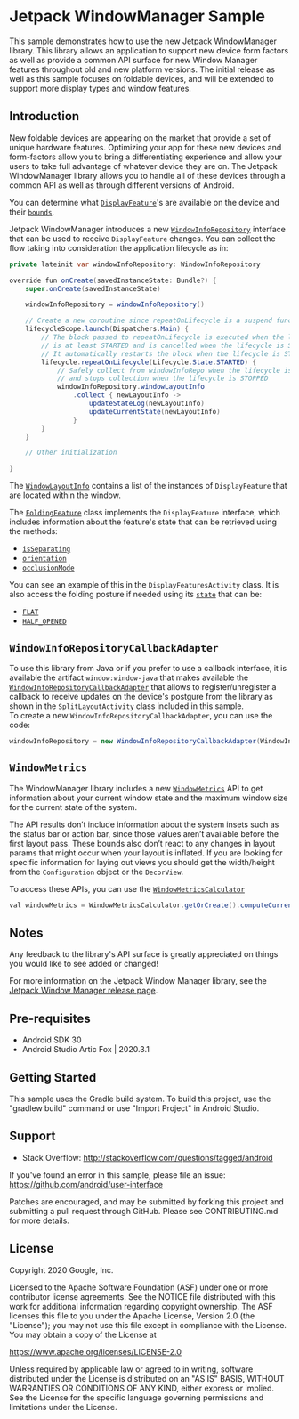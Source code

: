 
Jetpack WindowManager Sample
===================================

This sample demonstrates how to use the new Jetpack WindowManager library.
This library allows an application to support new device form factors as well as
provide a common API surface for new Window Manager features throughout old and
new platform versions. The initial release as well as this sample focuses on
foldable devices, and will be extended to support more display types and window
features.

Introduction
------------

New foldable devices are appearing on the market that provide a set of unique
hardware features. Optimizing your app for these new devices and form-factors
allow you to bring a differentiating experience and allow your users to take
full advantage of whatever device they are on. The Jetpack WindowManager
library allows you to handle all of these devices through a common API as well
as through different versions of Android.

You can determine what [`DisplayFeature`][0]'s are available on the device
and their [`bounds`][1].

Jetpack WindowManager introduces a new [`WindowInfoRepository`][2] interface
that can be used to receive `DisplayFeature` changes. You can collect the flow
taking into consideration the application lifecycle as in:

``` java
private lateinit var windowInfoRepository: WindowInfoRepository

override fun onCreate(savedInstanceState: Bundle?) {
    super.onCreate(savedInstanceState)

    windowInfoRepository = windowInfoRepository()

    // Create a new coroutine since repeatOnLifecycle is a suspend function
    lifecycleScope.launch(Dispatchers.Main) {
        // The block passed to repeatOnLifecycle is executed when the lifecycle
        // is at least STARTED and is cancelled when the lifecycle is STOPPED.
        // It automatically restarts the block when the lifecycle is STARTED again.
        lifecycle.repeatOnLifecycle(Lifecycle.State.STARTED) {
            // Safely collect from windowInfoRepo when the lifecycle is STARTED
            // and stops collection when the lifecycle is STOPPED
            windowInfoRepository.windowLayoutInfo
                .collect { newLayoutInfo ->
                    updateStateLog(newLayoutInfo)
                    updateCurrentState(newLayoutInfo)
                }
        }
    }

    // Other initialization

}
```

The [`WindowLayoutInfo`][3] contains a list of the instances of
`DisplayFeature` that are located within the window.

The [`FoldingFeature`][4] class implements the `DisplayFeature` interface,
which includes information about the feature's state that can be retrieved
using the methods:

  * [`isSeparating`][20]
  * [`orientation`][21]
  * [`occlusionMode`][22]

You can see an example of this in the `DisplayFeaturesActivity` class.
It is also access the folding posture if needed using its [`state`][23] that
can be:

  * [`FLAT`][24]
  * [`HALF_OPENED`][25]


[0]: https://developer.android.com/reference/androidx/window/layout/DisplayFeature
[1]: https://developer.android.com/reference/androidx/window/layout/DisplayFeature#bounds()
[2]: https://developer.android.com/reference/androidx/window/layout/WindowInfoRepository
[3]: https://developer.android.com/reference/androidx/window/layout/WindowLayoutInfo
[4]: https://developer.android.com/reference/androidx/window/layout/FoldingFeature

[20]: https://developer.android.com/reference/androidx/window/layout/FoldingFeature#isSeparating()
[21]: https://developer.android.com/reference/androidx/window/layout/FoldingFeature#orientation()
[22]: https://developer.android.com/reference/androidx/window/layout/FoldingFeature#occlusionMode()
[23]: https://developer.android.com/reference/androidx/window/layout/FoldingFeature#state()
[24]: https://developer.android.com/reference/androidx/window/layout/FoldingFeature.Companion#FLAT()
[25]: https://developer.android.com/reference/androidx/window/layout/FoldingFeature.State.Companion#HALF_OPENED()

`WindowInfoRepositoryCallbackAdapter`
-------------------------------------

To use this library from Java or if you prefer to use a callback interface, it
is available the artifact `window:window-java` that makes available the 
[`WindowInfoRepositoryCallbackAdapter`][30] that allows to
register/unregister a callback to receive updates on the device's postgure
from the library as shown in the `SplitLayoutActivity` class included in this
sample.  
To create a new `WindowInfoRepositoryCallbackAdapter`, you can use the code:

```java
windowInfoRepository = new WindowInfoRepositoryCallbackAdapter(WindowInfoRepository.getOrCreate(this));
```

[30]: https://developer.android.com/reference/androidx/window/java/layout/WindowInfoRepositoryCallbackAdapter

`WindowMetrics`
---------------

The WindowManager library includes a new [`WindowMetrics`][40] API to get
information about your current window state and the maximum window size for
the current state of the system.

The API results don’t include information about the system insets such as the
status bar or action bar, since those values aren’t available before the first
layout pass. These bounds also don’t react to any changes in layout params
that might occur when your layout is inflated. If you are looking for specific
information for laying out views you should get the width/height from the
`Configuration` object or the `DecorView`.

To access these APIs, you can use the [`WindowMetricsCalculator`][42]

``` java
val windowMetrics = WindowMetricsCalculator.getOrCreate().computeCurrentWindowMetrics(activity)
```

[40]: https://developer.android.com/reference/androidx/window/layout/WindowMetrics
[42]: https://developer.android.com/reference/androidx/window/layout/WindowMetricsCalculator

Notes
-----

Any feedback to the library's API surface is greatly appreciated on things
you would like to see added or changed!

For more information on the Jetpack Window Manager library, see the
[Jetpack Window Manager release page][99].

[99]: https://developer.android.com/jetpack/androidx/releases/window

Pre-requisites
--------------

- Android SDK 30
- Android Studio Artic Fox | 2020.3.1

Getting Started
---------------

This sample uses the Gradle build system. To build this project, use the
"gradlew build" command or use "Import Project" in Android Studio.

Support
-------

- Stack Overflow: http://stackoverflow.com/questions/tagged/android

If you've found an error in this sample, please file an issue:
https://github.com/android/user-interface

Patches are encouraged, and may be submitted by forking this project and
submitting a pull request through GitHub. Please see CONTRIBUTING.md for more
details.

License
-------

Copyright 2020 Google, Inc.

Licensed to the Apache Software Foundation (ASF) under one or more contributor
license agreements.  See the NOTICE file distributed with this work for
additional information regarding copyright ownership.  The ASF licenses this
file to you under the Apache License, Version 2.0 (the "License"); you may not
use this file except in compliance with the License.  You may obtain a copy of
the License at

  https://www.apache.org/licenses/LICENSE-2.0

Unless required by applicable law or agreed to in writing, software
distributed under the License is distributed on an "AS IS" BASIS, WITHOUT
WARRANTIES OR CONDITIONS OF ANY KIND, either express or implied.  See the
License for the specific language governing permissions and limitations under
the License.
